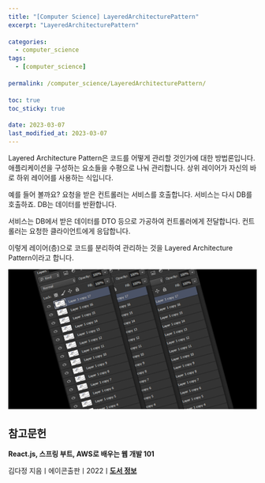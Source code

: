 ```yaml
---
title: "[Computer Science] LayeredArchitecturePattern"
excerpt: "LayeredArchitecturePattern"

categories:
  - computer_science
tags:
  - [computer_science]

permalink: /computer_science/LayeredArchitecturePattern/

toc: true
toc_sticky: true

date: 2023-03-07
last_modified_at: 2023-03-07
---
```


Layered Architecture Pattern은 코드를 어떻게 관리할 것인가에 대한 방법론입니다. 애플리케이션을 구성하는 요소들을 수평으로 나눠 관리합니다. 상위 레이어가 자신의 바로 하위 레이어를 사용하는 식입니다.

예를 들어 볼까요? 요청을 받은 컨트롤러는 서비스를 호출합니다. 서비스는 다시 DB를 호출하죠. DB는 데이터를 반환합니다.

서비스는 DB에서 받은 데이터를 DTO 등으로 가공하여 컨트롤러에게 전달합니다. 컨트롤러는 요청한 클라이언트에게 응답합니다.

이렇게 레이어(층)으로 코드를 분리하여 관리하는 것을 Layered Architecture Pattern이라고 합니다.

![LayeredArchitecturePattern](/assets/images/posts_img/LayeredArchitecturePattern.png)

## 참고문헌

**React.js, 스프링 부트, AWS로 배우는 웹 개발 101**

김다정 지음ㅣ에이콘출판ㅣ2022ㅣ[**도서 정보**](https://product.kyobobook.co.kr/detail/S000061838547)
